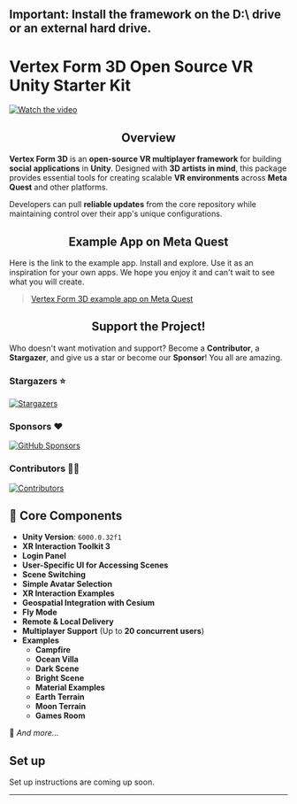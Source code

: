 ## Important: Install the framework on the D:\ drive or an external hard drive.

# **Vertex Form 3D Open Source VR Unity Starter Kit**  

[![Watch the video](https://github.com/evgeniyasimmons/my-sandbox/raw/main/ShortVF3D.gif)](https://youtu.be/1Xt_7Uxr8T)  

## <h2 align="center"> Overview</h2>

**Vertex Form 3D** is an **open-source VR multiplayer framework** for building **social applications** in **Unity**. Designed with **3D artists in mind**, this package provides essential tools for creating scalable **VR environments** across **Meta Quest** and other platforms.  

Developers can pull **reliable updates** from the core repository while maintaining control over their app's unique configurations.  


## <h2 align="center"> Example App on Meta Quest </h2>
Here is the link to the example app. Install and explore. Use it as an inspiration for your own apps. We hope you enjoy it and can't wait to see what you will create.  

> [Vertex Form 3D example app on Meta Quest](https://www.meta.com/s/9fkD1uaih)

## <h2 align="center"> Support the Project!</h2>

Who doesn't want motivation and support? Become a **Contributor**, a **Stargazer**, and give us a star or become our **Sponsor**! You all are amazing.

### Stargazers ⭐
[![Stargazers](https://reporoster.com/stars/dark/Vertex-Form-3D/vertexform3d-unity-vr-starterkit)](https://github.com/Vertex-Form-3D/vertexform3d-unity-vr-starterkit/stargazers)

### Sponsors ❤️
[![GitHub Sponsors](https://img.shields.io/github/sponsors/Vertex-Form-3D?logo=github&style=for-the-badge)](https://github.com/sponsors/Vertex-Form-3D)

### Contributors 👨‍💻
[![Contributors](https://contrib.rocks/image?repo=Vertex-Form-3D/vertexform3d-unity-vr-starterkit)](https://github.com/Vertex-Form-3D/vertexform3d-unity-vr-starterkit/graphs/contributors)


## 🔹 Core Components  
- **Unity Version**: `6000.0.32f1`  
- **XR Interaction Toolkit 3**  
- **Login Panel**  
- **User-Specific UI for Accessing Scenes**  
- **Scene Switching**  
- **Simple Avatar Selection**  
- **XR Interaction Examples**  
- **Geospatial Integration with Cesium**  
- **Fly Mode**  
- **Remote & Local Delivery**  
- **Multiplayer Support** (Up to **20 concurrent users**)
- **Examples**
    - **Campfire**
  - **Ocean Villa**  
  -  **Dark Scene**  
  -  **Bright Scene**  
  - **Material Examples**
  -  **Earth Terrain**  
  -  **Moon Terrain**  
  - **Games Room**
    

🔹 *And more...*  
## Set up

Set up instructions are coming up soon. 

---
